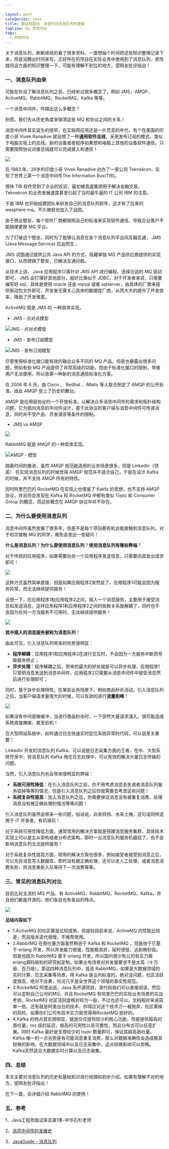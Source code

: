 ```yaml
---

layout: post
categories: java
title: 面试官提问：说说你对消息队列的理解
tagline: by 炸鸡可乐
tags: 
  - 炸鸡可乐
---
```


关于消息队列，断断续续的看了很多资料，一直想抽个时间把这些知识整理记录下来，但是没腾出时间来写，正好所在的项目在实际业务中使用到了消息队列，索性就将这方面的知识整理一下，可能有理解不到位的地方，望网友批评指出！

<!--more-->

### 一、消息队列由来
可能在你没了解消息队列之前，已经听过很多概念了，例如 JMS，AMQP，ActiveMQ，RabbitMQ，RocketMQ，Kafka 等等。

一个消息中间件，咋搞出这么多概念？

别慌，我们先从历史角度来理清这些 MQ 和协议之间的关系！

消息中间件其实诞生的很早，在互联网应用还是一片荒芜的年代，有个在美国的印度小哥 Vivek Ranadive 就设想了一种**通用软件总线**，采用发布订阅的模式，类似于电脑主板上的总线，新的设备或者程序如果想和电脑上其他的设备软件通信，只需要按照协议对接总线就可以完成接入和通信！

![](http://www.justdojava.com/assets/images/2019/java/image_zjkl/aboutQueue/01.png)

在 1983 年，26岁的印度小哥 Vivek Ranadive 创办了一家公司 Teknekron，实现了世界上第一个消息中间件The Information Bus(TIB)。

很快 TIB 软件受到了企业的欢迎，最初被高盛集团用于解决金融交易，Teknekron 的业务发展速度甚至引起了当时最牛逼的 IT 公司 IBM 的注意。

于是 IBM 也开始组建团队来研发自己的消息队列软件，这才有了后来的wesphere mq，不久微软也加入了战团。

由于商业壁垒，每个软件厂商都按照自己的标准来实现软件通信，导致企业客户不能随便更换 MQ 平台。

为了打破这个壁垒，同时为了能够让消息在各个消息队列平台间互融互通， JMS (Java Message Service) 应运而生 。

JMS 试图通过提供公共 Java API 的方式，隐藏单独 MQ 产品供应商提供的实现接口，从而跨越了壁垒，已解决互通问题。

从技术上讲， Java 应用程序只需针对 JMS API 进行编程，选择合适的 MQ 驱动即可， JMS 会打理好其他部分，就好比类似于 JDBC，对于开发者来说，只需要编写好 sql，具体是使用 oracle 还是 mysql 或者 sqlserver，由具体的厂商来提供驱动包文件即可，开发者无需关心具体的数据库厂商，从而大大的提升了开发效率、降低了开发难度。

ActiveMQ 就是 JMS 的 一种具体实现。

* JMS - 点对点模型

![JMS - 点对点模型](http://www.justdojava.com/assets/images/2019/java/image_zjkl/aboutQueue/02.png)

* JMS - 发布订阅模型

![JMS - 发布订阅模型](http://www.justdojava.com/assets/images/2019/java/image_zjkl/aboutQueue/03.png)

尽管使用标准化接口能有效的融合众多不同的 MQ 产品，但是也暴露出很多问题，例如有些 MQ 产品提供了非常高级的功能，但由于标准化接口的限制，导致用户无法使用，所以急需一种新的消息通信标准化方案。

在 2006 年 6 月，由 Cisco 、 Redhat 、iMatix 等人联合制定了 AMQP 的公开标准，由此 AMQP 登上了历史的舞台。

AMQP 是应用层协议的一个开放标准，以解决众多消息中间件的需求和拓扑结构问题，它为面向消息的中间件设计，基于此协议的客户端与消息中间件可传递消息，同时并不受产品、开发语言等条件的限制。

* JMS vs AMQP

![](http://www.justdojava.com/assets/images/2019/java/image_zjkl/aboutQueue/04.jpg)

RabbitMQ 就是 AMQP 的一种具体实现。

![AMQP - 模型](http://www.justdojava.com/assets/images/2019/java/image_zjkl/aboutQueue/05.png)

随着时间的推进，虽然 AMQP 规范能适用的业务场景很多，但是 LinkedIn（领英） 在实现消息队列的时候觉得 AMQP 规范并不适合自己，于是在设计 Kafka 的时候，并不支持 AMQP 所有的特性。

同时阿里巴巴的 RocketMQ 在实现上也借鉴了 Kakfa 的思想，也不支持 AMQP 协议，并且你会发现在 Kafka 和 RocketMQ 中都有类似 Topic 和 Consumer Group 的概念，而这些概念在 AMQP 协议中并不存在。

### 二、为什么要使用消息队列
消息中间件虽然发展了很多年，但是不是每个项目都有机会能接触到消息队列，对于初次接触 MQ 的同学，难免会发出一些疑问！

**什么是消息队列**？**为什么要使用消息队列**？**使用消息队列有哪些弊端**？

对于传统的应用程序，如果需要向另一个应用程序发送信息，只需要向其发出请求即可！

![](http://www.justdojava.com/assets/images/2019/java/image_zjkl/aboutQueue/06.jpg)

这种方式虽然简单直接，但是如果应用程序2突然挂了，应用程序1可能会因为服务异常，而无法继续提供服务！

设想一下，在应用程序1和应用程序2之间，插入一个消息服务，主要用于接受消息和发送消息，这样应用程序1和应用程序2之间的依赖关系就解耦了，同时也不会因为任何一方当服务不可用时，无法继续提供服务！

![](http://www.justdojava.com/assets/images/2019/java/image_zjkl/aboutQueue/07.jpg)

**其中插入的消息服务被称为消息队列**！

由此可见，引入消息队列带来的优势很明显：

* **程序解耦**：应用程序1和应用程序2在进行交互时，不会因为一方服务中断而导致服务停止；
* **异步处理**：程序解耦之后，带来的最大的好处就是可以异步处理，应用程序1只管把消息发送到消息中间件，应用程序2只需要从消息中间件中接受消息然后进行处理即可；

同时，基于异步处理特性，在某些业务场景下，例如商品秒杀活动，引入消息队列之后，当客户端请求量很大的时候，可以有效的进行**流量削峰**！

![](http://www.justdojava.com/assets/images/2019/java/image_zjkl/aboutQueue/08.jpg)

如果没有中间层做缓冲，当进行商品秒杀时，一下突然大量请求涌入，很可能造成系统直接瘫痪，甚至宕机！

在大型网站系统中，如何通过日志快速实时定位系统异常的代码，可以说至关重要！

LinkedIn 开发的消息队列 Kafka，可以说是日志采集方面的王者，在中、大型系统开发中，将消息队列 Kafka 用在日志处理中，可以有效的解决大量日志传输的问题。

当然，引入消息队列也会带来很明显的弊端：

* **系统可用性降低**：在引入消息队列之前，你不用考虑消息丢失或者消息队列服务挂掉等等的情况，但是引入消息队列之后你就需要去考虑这些问题！
* **系统复杂性提高**：加入消息队列之后，你需要保证消息没有被重复消费、处理消息没有被正确处理的情况等等问题！

引入消息队列虽然会带来一些问题，俗话说，兵来将挡、水来土掩，这句话同样适用于 IT 开发者，有坑填坑！

对于系统可用性降低方面，通常常用的解决方案就是搭建消息服务集群，具体技术实现上可以是主从架构或者分布式架构，即时一台消息队列服务机器挂了，也不会影响消息队列无法提供服务！

对于系统复杂性提高方面，常用的解决方案也很多，例如接受者接受到消息之后，可以先将消息写入数据库，即时没有被正确处理，还可以走人工处理，或者消息消费失败，将消息重新入队等待下一次消费等等。

### 三、常见的消息队列对比
目前比较主流的 MQ 产品，有 ActiveMQ，RabbitMQ，RocketMQ，Kafka，并且他们都是开源的，他们各自也有各自的特点。

![](http://www.justdojava.com/assets/images/2019/java/image_zjkl/aboutQueue/09.jpg)

**总结内容如下**

* 1.ActiveMQ 的社区算是比较成熟，但是较目前来说，ActiveMQ 的性能比较差，而且版本迭代很慢，不推荐使用。
* 2.RabbitMQ 在吞吐量方面虽然稍逊于 Kafka 和 RocketMQ ，但是由于它基于 erlang 开发，所以并发能力很强，性能极其好，延时很低，达到微秒级。但是也因为 RabbitMQ 基于 erlang 开发，所以国内很少有公司有实力做erlang源码级别的研究和定制。如果业务场景对并发量要求不是太高（十万级、百万级），那这四种消息队列中，首选 RabbitMQ。如果是大数据领域的实时计算、日志采集等场景，用 Kafka 是业内标准的，绝对没问题，社区活跃度很高，绝对不会黄，何况几乎是全世界这个领域的事实性规范。
* 3.RocketMQ 阿里出品，Java 系开源项目，源代码我们可以直接阅读，然后可以定制自己公司的MQ，并且 RocketMQ 有阿里巴巴的实际业务场景的实战考验。RocketMQ 社区活跃度相对较为一般，不过也还可以，文档相对来说简单一些。还有就是阿里出台的技术，你得应对这个技术万一被抛弃，社区黄掉的风险，如果你们公司有技术实力我觉得用RocketMQ 挺好的。
* 4.Kafka 的特点其实很明显，就是仅仅提供较少的核心功能，但是提供超高的吞吐量，ms 级的延迟，极高的可用性以及可靠性，而且分布式可以任意扩展。同时 Kafka 最好是支撑较少的 topic 数量即可，保证其超高吞吐量。Kafka 唯一的一点劣势是有可能消息重复消费，那么对数据准确性会造成极其轻微的影响，在大数据领域中以及日志采集中，这点轻微影响可以忽略。Kafka天然适合大数据实时计算以及日志收集。

### 四、总结
本文主要对消息队列的历史和基础知识进行梳理和初步介绍，如果有理解不对的地方，望网友批评指出！

在下一篇，会详细介绍 RabbitMQ 的使用！

### 五、参考
1、Java工程师面试突击第1季-中华石杉老师

2、[消息中间件的发展史](https://cloud.tencent.com/developer/article/1558994)

3、[JavaGuide - 消息队列](https://snailclimb.gitee.io/javaguide/#/docs/system-design/data-communication/message-queue)